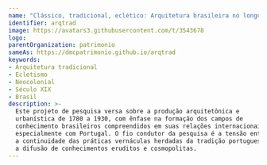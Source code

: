 ```yaml
---
name: "Clássico, tradicional, eclético: Arquitetura brasileira no longo século XIX"
identifier: arqtrad
image: https://avatars3.githubusercontent.com/t/3543678
logo:
parentOrganization: patrimonio
sameAs: https://dmcpatrimonio.github.io/arqtrad
keywords:
- Arquitetura tradicional
- Ecletismo
- Neocolonial
- Século XIX
- Brasil
description: >-
  Este projeto de pesquisa versa sobre a produção arquitetônica e
  urbanística de 1780 a 1930, com ênfase na formação dos campos de
  conhecimento brasileiros compreendidos em suas relações internacionais,
  especialmente com Portugal. O fio condutor da pesquisa é a tensão entre
  a continuidade das práticas vernáculas herdadas da tradição portuguesa e
  a difusão de conhecimentos eruditos e cosmopolitas.
---
```

